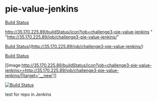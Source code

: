 # pie-value-jenkins
[Build Status](http://35.170.225.89/buildStatus/icon?job=challenge3-pie-value-jenkins "http://35.170.225.89/job/challenge3-pie-value-jenkins/")

http://35.170.225.89/buildStatus/icon?job=challenge3-pie-value-jenkins " "http://35.170.225.89/job/challenge3-pie-value-jenkins/"


[Build Status](http://35.170.225.89/buildStatus/icon?job=challenge3-pie-value-jenkins)](http://35.170.225.89/job/challenge3-pie-value-jenkins/)


[Build Status](http://35.170.225.89/buildStatus/icon?job=challenge3-pie-value-jenkins "http://35.170.225.89/job/challenge3-pie-value-jenkins/")


[[image:http://35.170.225.89/buildStatus/icon?job=challenge3-pie-value-jenkins>>http://35.170.225.89/job/challenge3-pie-value-jenkins/||target='__new']]


[![Build Status](http://35.170.225.89/job/challenge3-pie-value-jenkins/badge/icon)](http://35.170.225.89/job/challenge3-pie-value-jenkins/)

test for repo in Jenkins
